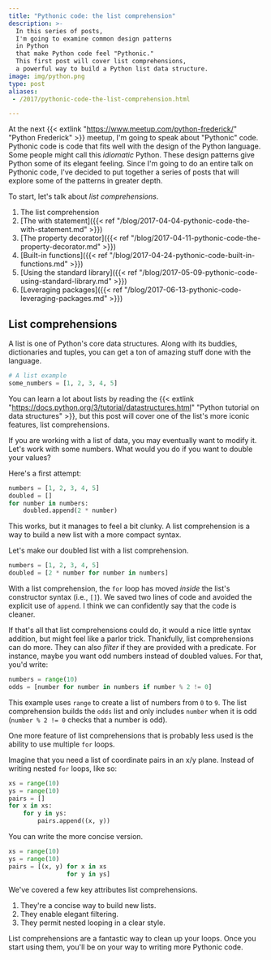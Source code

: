 ```yaml
---
title: "Pythonic code: the list comprehension"
description: >-
  In this series of posts,
  I'm going to examine common design patterns
  in Python
  that make Python code feel "Pythonic."
  This first post will cover list comprehensions,
  a powerful way to build a Python list data structure.
image: img/python.png
type: post
aliases:
 - /2017/pythonic-code-the-list-comprehension.html

---
```


At the next
{{< extlink "https://www.meetup.com/python-frederick/" "Python Frederick" >}} meetup,
I'm going to speak
about "Pythonic" code.
Pythonic code is code
that fits well
with the design
of the Python language.
Some people might call this *idiomatic* Python.
These design patterns give Python some
of its elegant feeling.
Since I'm going to do an entire talk
on Pythonic code,
I've decided to put together a series
of posts
that will explore some of the patterns
in greater depth.

To start,
let's talk about *list comprehensions*.

1. The list comprehension
2. [The with statement]({{< ref "/blog/2017-04-04-pythonic-code-the-with-statement.md" >}})
3. [The property decorator]({{< ref "/blog/2017-04-11-pythonic-code-the-property-decorator.md" >}})
4. [Built-in functions]({{< ref "/blog/2017-04-24-pythonic-code-built-in-functions.md" >}})
5. [Using the standard library]({{< ref "/blog/2017-05-09-pythonic-code-using-standard-library.md" >}})
6. [Leveraging packages]({{< ref "/blog/2017-06-13-pythonic-code-leveraging-packages.md" >}})

## List comprehensions

A list is one of Python's core data structures.
Along with its buddies,
dictionaries and tuples,
you can get a ton of amazing stuff done
with the language.

```python
# A list example
some_numbers = [1, 2, 3, 4, 5]
```

You can learn a lot about lists
by reading the
{{< extlink "https://docs.python.org/3/tutorial/datastructures.html" "Python tutorial on data structures" >}},
but this post will cover one of the list's more iconic features,
list comprehensions.

If you are working
with a list of data,
you may eventually want to modify it.
Let's work with some numbers.
What would you do if you want to double your values?

Here's a first attempt:

```python
numbers = [1, 2, 3, 4, 5]
doubled = []
for number in numbers:
    doubled.append(2 * number)
```

This works,
but it manages to feel a bit clunky.
A list comprehension is a way
to build a new list
with a more compact syntax.

Let's make our doubled list with a list comprehension.

```python
numbers = [1, 2, 3, 4, 5]
doubled = [2 * number for number in numbers]
```

With a list comprehension,
the `for` loop has moved *inside* the list's constructor syntax
(i.e., `[]`).
We saved two lines of code
and avoided the explicit use of `append`.
I think we can confidently say that the code is cleaner.

If that's all that list comprehensions could do,
it would a nice little syntax addition,
but might feel like a parlor trick.
Thankfully,
list comprehensions can do more.
They can also *filter*
if they are provided
with a predicate.
For instance,
maybe you want odd numbers
instead of doubled values.
For that, you'd write:

```python
numbers = range(10)
odds = [number for number in numbers if number % 2 != 0]
```

This example uses `range` to create a list of numbers
from `0` to `9`.
The list comprehension builds the `odds` list
and only includes `number`
when it is odd
(`number % 2 != 0` checks that a number is odd).

One more feature
of list comprehensions
that is probably less used
is the ability
to use multiple `for` loops.

Imagine that you need a list of coordinate pairs
in an x/y plane.
Instead of writing nested `for` loops, like so:

```python
xs = range(10)
ys = range(10)
pairs = []
for x in xs:
    for y in ys:
        pairs.append((x, y))
```

You can write the more concise version.

```python
xs = range(10)
ys = range(10)
pairs = [(x, y) for x in xs
                for y in ys]
```

We've covered a few key attributes list comprehensions.

1. They're a concise way to build new lists.
2. They enable elegant filtering.
3. They permit nested looping in a clear style.

List comprehensions are a fantastic way to clean up your loops.
Once you start using them,
you'll be on your way to writing more Pythonic code.

